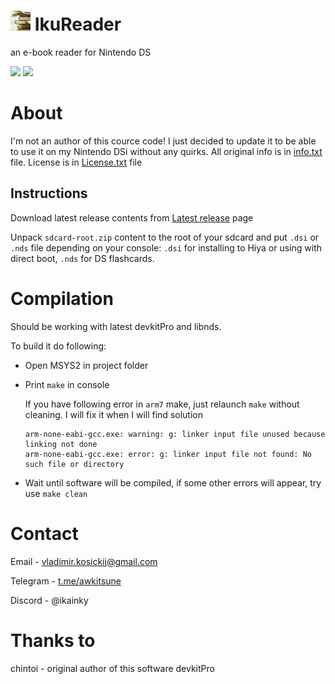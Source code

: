 # ![ikureader icon](https://github.com/awkitsune/IkuReader/blob/main/data/icon.bmp) IkuReader 
an e-book reader for Nintendo DS

<img src=https://github.com/awkitsune/IkuReader/assets/45891293/dd1f9030-7097-483a-a8eb-5d8b9175204e width=264/> 
<img src=https://github.com/awkitsune/IkuReader/assets/45891293/1b66fb27-cdd4-47b3-b46a-cf8983326288 width=150/> 

# About
I'm not an author of this cource code! I just decided to update it to be able to use it on my Nintendo DSi without any quirks. All original info is in [info.txt](https://github.com/awkitsune/IkuReader/blob/main/info.txt) file.
License is in [License.txt](https://github.com/awkitsune/IkuReader/blob/main/Licence.txt) file 

## Instructions
Download latest release contents from [Latest release](https://github.com/awkitsune/IkuReader/releases/latest) page

Unpack `sdcard-root.zip` content to the root of your sdcard and put `.dsi` or `.nds` file depending on your console: `.dsi` for installing to Hiya or using with direct boot, `.nds` for DS flashcards.

# Compilation
Should be working with latest devkitPro and libnds.

To build it do following:
- Open MSYS2 in project folder
- Print `make` in console
  
  If you have following error in `arm7` make, just relaunch `make` without cleaning. I will fix it when I will find solution
  ```make
  arm-none-eabi-gcc.exe: warning: g: linker input file unused because linking not done
  arm-none-eabi-gcc.exe: error: g: linker input file not found: No such file or directory
  ```
- Wait until software will be compiled, if some other errors will appear, try use `make clean`

# Contact
Email - [vladimir.kosickij@gmail.com](mailto:vladimir.kosickij@gmail.com)

Telegram - [t.me/awkitsune](https://t.me/awkitsune)

Discord - @ikainky
# Thanks to
chintoi - original author of this software
devkitPro
